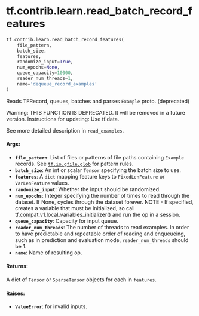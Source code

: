 <div itemscope itemtype="http://developers.google.com/ReferenceObject">
<meta itemprop="name" content="tf.contrib.learn.read_batch_record_features" />
<meta itemprop="path" content="Stable" />
</div>

# tf.contrib.learn.read_batch_record_features

``` python
tf.contrib.learn.read_batch_record_features(
    file_pattern,
    batch_size,
    features,
    randomize_input=True,
    num_epochs=None,
    queue_capacity=10000,
    reader_num_threads=1,
    name='dequeue_record_examples'
)
```

Reads TFRecord, queues, batches and parses `Example` proto. (deprecated)

Warning: THIS FUNCTION IS DEPRECATED. It will be removed in a future version.
Instructions for updating:
Use tf.data.

See more detailed description in `read_examples`.

#### Args:

* <b>`file_pattern`</b>: List of files or patterns of file paths containing
      `Example` records. See <a href="../../../tf/io/gfile/glob.md"><code>tf.io.gfile.glob</code></a> for pattern rules.
* <b>`batch_size`</b>: An int or scalar `Tensor` specifying the batch size to use.
* <b>`features`</b>: A `dict` mapping feature keys to `FixedLenFeature` or
    `VarLenFeature` values.
* <b>`randomize_input`</b>: Whether the input should be randomized.
* <b>`num_epochs`</b>: Integer specifying the number of times to read through the
    dataset. If None, cycles through the dataset forever. NOTE - If specified,
    creates a variable that must be initialized, so call
    tf.compat.v1.local_variables_initializer() and run the op in a session.
* <b>`queue_capacity`</b>: Capacity for input queue.
* <b>`reader_num_threads`</b>: The number of threads to read examples. In order to have
    predictable and repeatable order of reading and enqueueing, such as in
    prediction and evaluation mode, `reader_num_threads` should be 1.
* <b>`name`</b>: Name of resulting op.


#### Returns:

A dict of `Tensor` or `SparseTensor` objects for each in `features`.


#### Raises:

* <b>`ValueError`</b>: for invalid inputs.